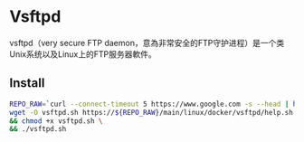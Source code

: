 # Vsftpd

vsftpd（very secure FTP daemon，意為非常安全的FTP守护进程）是一个类Unix系统以及Linux上的FTP服务器軟件。

## Install

```bash
REPO_RAW=`curl --connect-timeout 5 https://www.google.com -s --head | head -n 1 | grep "HTTP/1.[01] [23].." &> /dev/null && echo "raw.githubusercontent.com/kenote/install" || echo "gitee.com/kenote/install/raw"`; \
wget -O vsftpd.sh https://${REPO_RAW}/main/linux/docker/vsftpd/help.sh \
&& chmod +x vsftpd.sh \
&& ./vsftpd.sh
```
